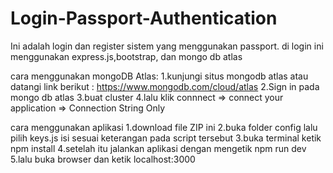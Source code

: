 # Login-Passport-Authentication

Ini adalah login dan register sistem yang menggunakan passport. di login ini menggunakan express.js,bootstrap, dan mongo db atlas

cara menggunakan mongoDB Atlas: 
1.kunjungi situs mongodb atlas atau datangi link berikut : https://www.mongodb.com/cloud/atlas
2.Sign in pada mongo db atlas 
3.buat cluster 
4.lalu klik connnect => connect your application => Connection String Only

cara menggunakan aplikasi
1.download file ZIP ini
2.buka folder config lalu pilih keys.js isi sesuai keterangan pada script tersebut
3.buka terminal ketik npm install
4.setelah itu jalankan aplikasi dengan mengetik npm run dev
5.lalu buka browser dan ketik localhost:3000
